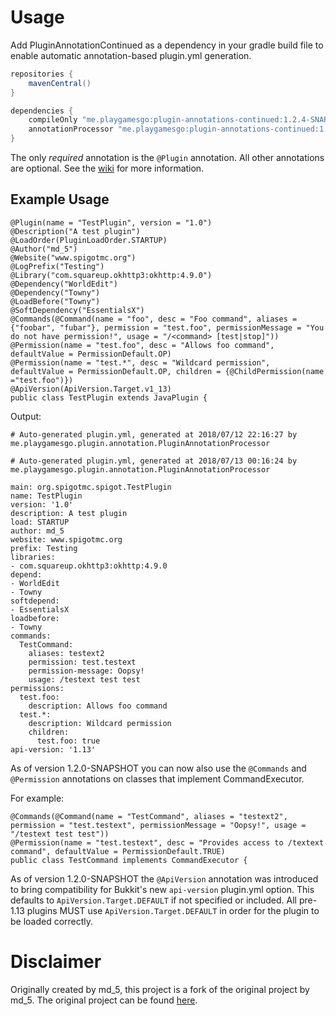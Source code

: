 # Usage
Add PluginAnnotationContinued as a dependency in your gradle build file to enable automatic annotation-based plugin.yml generation.
```groovy
repositories {
    mavenCentral()
}

dependencies {
    compileOnly "me.playgamesgo:plugin-annotations-continued:1.2.4-SNAPSHOT"
    annotationProcessor "me.playgamesgo:plugin-annotations-continued:1.2.4-SNAPSHOT"
}
```

The only *required* annotation is the ```@Plugin``` annotation. All other annotations are optional.
See the [wiki](https://www.spigotmc.org/wiki/plugin-yml/) for more information.

## Example Usage
```
@Plugin(name = "TestPlugin", version = "1.0")
@Description("A test plugin")
@LoadOrder(PluginLoadOrder.STARTUP)
@Author("md_5")
@Website("www.spigotmc.org")
@LogPrefix("Testing")
@Library("com.squareup.okhttp3:okhttp:4.9.0")
@Dependency("WorldEdit")
@Dependency("Towny")
@LoadBefore("Towny")
@SoftDependency("EssentialsX")
@Commands(@Command(name = "foo", desc = "Foo command", aliases = {"foobar", "fubar"}, permission = "test.foo", permissionMessage = "You do not have permission!", usage = "/<command> [test|stop]"))
@Permission(name = "test.foo", desc = "Allows foo command", defaultValue = PermissionDefault.OP)
@Permission(name = "test.*", desc = "Wildcard permission", defaultValue = PermissionDefault.OP, children = {@ChildPermission(name ="test.foo")})
@ApiVersion(ApiVersion.Target.v1_13)
public class TestPlugin extends JavaPlugin {
```
Output:

```
# Auto-generated plugin.yml, generated at 2018/07/12 22:16:27 by me.playgamesgo.plugin.annotation.PluginAnnotationProcessor

# Auto-generated plugin.yml, generated at 2018/07/13 00:16:24 by me.playgamesgo.plugin.annotation.PluginAnnotationProcessor

main: org.spigotmc.spigot.TestPlugin
name: TestPlugin
version: '1.0'
description: A test plugin
load: STARTUP
author: md_5
website: www.spigotmc.org
prefix: Testing
libraries:
- com.squareup.okhttp3:okhttp:4.9.0
depend:
- WorldEdit
- Towny
softdepend:
- EssentialsX
loadbefore:
- Towny
commands:
  TestCommand:
    aliases: testext2
    permission: test.testext
    permission-message: Oopsy!
    usage: /testext test test
permissions:
  test.foo:
    description: Allows foo command
  test.*:
    description: Wildcard permission
    children:
      test.foo: true
api-version: '1.13'
```

As of version 1.2.0-SNAPSHOT you can now also use the ```@Commands``` and ```@Permission```
annotations on classes that implement CommandExecutor.

For example:
```
@Commands(@Command(name = "TestCommand", aliases = "testext2", permission = "test.testext", permissionMessage = "Oopsy!", usage = "/testext test test"))
@Permission(name = "test.testext", desc = "Provides access to /textext command", defaultValue = PermissionDefault.TRUE)
public class TestCommand implements CommandExecutor {
```

As of version 1.2.0-SNAPSHOT the ```@ApiVersion``` annotation was introduced to bring compatibility for
Bukkit's new ```api-version``` plugin.yml option. This defaults to ```ApiVersion.Target.DEFAULT``` if not specified or included.
All pre-1.13 plugins MUST use ```ApiVersion.Target.DEFAULT``` in order for the plugin to be loaded correctly.

# Disclaimer
Originally created by md_5, this project is a fork of the original project by md_5. The original project can be found [here](https://hub.spigotmc.org/stash/projects/SPIGOT/repos/plugin-annotations/browse).
